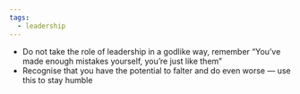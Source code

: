 ```yaml
---
tags:
  - leadership
---
```

- Do not take the role of leadership in a godlike way, remember “You’ve made enough mistakes yourself, you’re just like them”
- Recognise that you have the potential to falter and do even worse — use this to stay humble